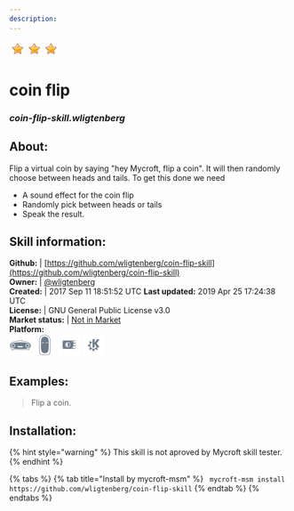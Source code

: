 ```yaml
---
description: 
---
```


![](../.gitbook/assets/star.png)![](../.gitbook/assets/star.png)![](../.gitbook/assets/star.png)  
# coin flip  
### _coin-flip-skill.wligtenberg_  
## About:  
Flip a virtual coin by saying "hey Mycroft, flip a coin".
It will then randomly choose between heads and tails.
To get this done we need
- A sound effect for the coin flip
- Randomly pick between heads or tails
- Speak the result.

## Skill information:  
**Github:** | [https://github.com/wligtenberg/coin-flip-skill](https://github.com/wligtenberg/coin-flip-skill)  
**Owner:** | [@wligtenberg](https://github.com/wligtenberg)  
**Created:** | 2017 Sep 11 18:51:52 UTC  **Last updated:** 2019 Apr 25 17:24:38 UTC  
**License:** | GNU General Public License v3.0  
**Market status:** | [Not in Market](https://market.mycroft.ai/skill/)  
**Platform:**  
 ![Mark I](../.gitbook/assets/mark-1-icon.png)  ![Mark II](../.gitbook/assets/mark-2-icon.png)  ![Picroft](../.gitbook/assets/picroft-icon.png)  ![plasmoid](../.gitbook/assets/kde.png)   
## Examples:  
> Flip a coin.  
  
## Installation:  
{% hint style="warning" %}
This skill is not aproved by Mycroft skill tester.
{% endhint %}
    
{% tabs %}
{% tab title="Install by mycroft-msm" %}
``` mycroft-msm install https://github.com/wligtenberg/coin-flip-skill```
{% endtab %}
  {% endtabs %}
  